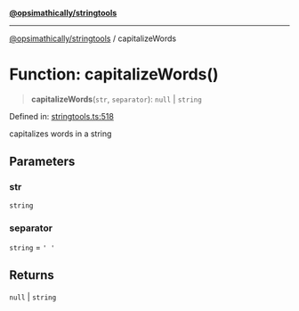 [**@opsimathically/stringtools**](../README.md)

***

[@opsimathically/stringtools](../README.md) / capitalizeWords

# Function: capitalizeWords()

> **capitalizeWords**(`str`, `separator`): `null` \| `string`

Defined in: [stringtools.ts:518](https://github.com/opsimathically/stringtools/blob/a71c4a4bafeb9dfe8d84210a769466b0dab5abbf/src/stringtools.ts#L518)

capitalizes words in a string

## Parameters

### str

`string`

### separator

`string` = `' '`

## Returns

`null` \| `string`
